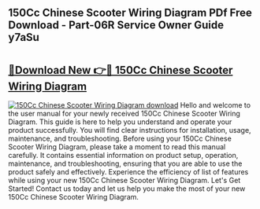 ## 150Cc Chinese Scooter Wiring Diagram PDf Free Download - Part-06R Service Owner Guide y7aSu

# <h2><a href="http://dfmiuy.blite.top/?on=150Cc+Chinese+Scooter+Wiring+Diagram">🔗Download New 👉🔴 150Cc Chinese Scooter Wiring Diagram</a></h2>

[![150Cc Chinese Scooter Wiring Diagram download](https://i.imgur.com/lujVjoI.png)](http://dfmiuy.blite.top/?on=150Cc+Chinese+Scooter+Wiring+Diagram)
Hello and welcome to the user manual for your newly received 150Cc Chinese Scooter Wiring Diagram. This guide is here to help you understand and operate your product successfully. You will find clear instructions for installation, usage, maintenance, and troubleshooting. Before using your 150Cc Chinese Scooter Wiring Diagram, please take a moment to read this manual carefully. It contains essential information on product setup, operation, maintenance, and troubleshooting, ensuring that you are able to use the product safely and effectively. Experience the efficiency of list of features while using your new 150Cc Chinese Scooter Wiring Diagram. Let's Get Started! Contact us today and let us help you make the most of your new 150Cc Chinese Scooter Wiring Diagram.
